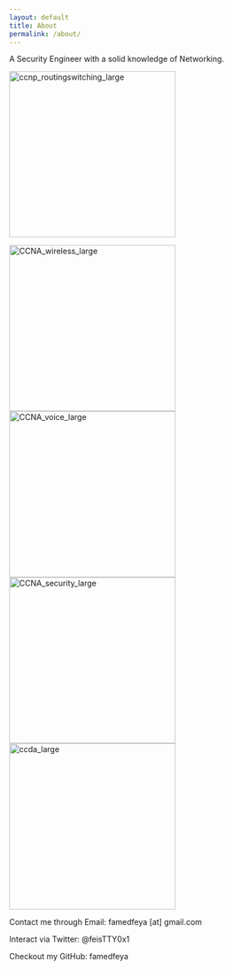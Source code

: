 ```yaml
---
layout: default
title: About
permalink: /about/
---
```


A Security Engineer with a solid knowledge of Networking.

<a href="https://littlenerdsdiary.files.wordpress.com/2015/06/ccnp_routingswitching_large.gif"><img class="alignnone size-full wp-image-3770" src="https://littlenerdsdiary.files.wordpress.com/2015/06/ccnp_routingswitching_large.gif" alt="ccnp_routingswitching_large" width="300" height="300" /></a>

<a href="https://littlenerdsdiary.files.wordpress.com/2012/05/ccna_wireless_large.jpg"><img class="alignnone size-full wp-image-3774" src="https://littlenerdsdiary.files.wordpress.com/2012/05/ccna_wireless_large.jpg" alt="CCNA_wireless_large" width="300" height="300" /></a><a href="https://littlenerdsdiary.files.wordpress.com/2012/05/ccna_voice_large.jpg"><img class="alignnone size-full wp-image-3775" src="https://littlenerdsdiary.files.wordpress.com/2012/05/ccna_voice_large.jpg" alt="CCNA_voice_large" width="300" height="300" /></a><a href="https://littlenerdsdiary.files.wordpress.com/2012/05/ccna_security_large.jpg"><img class="alignnone size-full wp-image-3776" src="https://littlenerdsdiary.files.wordpress.com/2012/05/ccna_security_large.jpg" alt="CCNA_security_large" width="300" height="300" /><img class="alignnone size-full wp-image-3773" src="https://littlenerdsdiary.files.wordpress.com/2012/05/ccda_large.gif" alt="ccda_large" width="300" height="300" /></a>

Contact me through Email: famedfeya [at] gmail.com 

Interact via Twitter: @feisTTY0x1 

Checkout my GitHub: famedfeya
